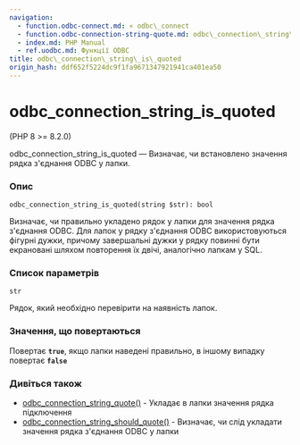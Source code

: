 ```yaml
---
navigation:
  - function.odbc-connect.md: « odbc\_connect
  - function.odbc-connection-string-quote.md: odbc\_connection\_string\_quote »
  - index.md: PHP Manual
  - ref.uodbc.md: Функції ODBC
title: odbc\_connection\_string\_is\_quoted
origin_hash: ddf652f5224dc9f1fa9671347921941ca401ea50
---
```

# odbc\_connection\_string\_is\_quoted

(PHP 8 >= 8.2.0)

odbc\_connection\_string\_is\_quoted — Визначає, чи встановлено значення рядка з'єднання ODBC у лапки.

### Опис

```methodsynopsis
odbc_connection_string_is_quoted(string $str): bool
```

Визначає, чи правильно укладено рядок у лапки для значення рядка з'єднання ODBC. Для лапок у рядку з'єднання ODBC використовуються фігурні дужки, причому завершальні дужки у рядку повинні бути екрановані шляхом повторення їх двічі, аналогічно лапкам у SQL.

### Список параметрів

`str`

Рядок, який необхідно перевірити на наявність лапок.

### Значення, що повертаються

Повертає **`true`**, якщо лапки наведені правильно, в іншому випадку повертає **`false`**

### Дивіться також

-   [odbc\_connection\_string\_quote()](function.odbc-connection-string-quote.md) \- Укладає в лапки значення рядка підключення
-   [odbc\_connection\_string\_should\_quote()](function.odbc-connection-string-should-quote.md) \- Визначає, чи слід укладати значення рядка з'єднання ODBC у лапки
